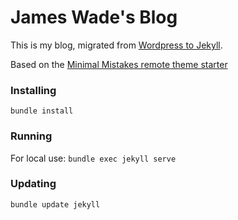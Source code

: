 # James Wade's Blog

This is my blog, migrated from [Wordpress to Jekyll](https://wade.be/2016/01/30/welcome-to-jekyll.html).

Based on the [Minimal Mistakes remote theme starter](https://github.com/mmistakes/mm-github-pages-starter)

### Installing

`bundle install`

### Running

For local use: `bundle exec jekyll serve`

### Updating

`bundle update jekyll`
